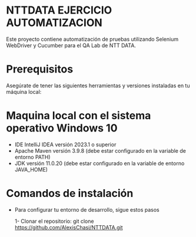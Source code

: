 # NTTDATA EJERCICIO AUTOMATIZACION
Este proyecto contiene automatización de pruebas utilizando Selenium WebDriver y Cucumber para el QA Lab de NTT DATA.

# Prerequisitos
Asegúrate de tener las siguientes herramientas y versiones instaladas en tu máquina local:

# Maquina local con el sistema operativo Windows 10
* IDE IntelliJ IDEA versión 2023.1 o superior
* Apache Maven versión 3.9.8 (debe estar configurado en la variable de entorno PATH)
* JDK versión 11.0.20 (debe estar configurado en la variable de entorno JAVA_HOME)
  
# Comandos de instalación
* Para configurar tu entorno de desarrollo, sigue estos pasos
  
  1- Clonar el repositorio:
  git clone https://github.com/AlexisChasi/NTTDATA.git

